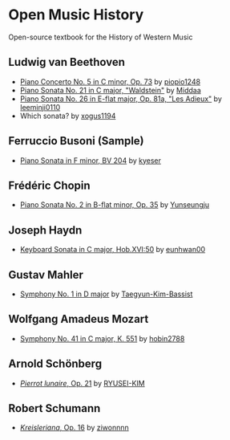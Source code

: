 # Open Music History
Open-source textbook for the History of Western Music

## Ludwig van Beethoven
- [Piano Concerto No. 5 in C minor, Op. 73](beethoven-piano-concerto-5.md) by [piopio1248](https://github.com/piopio1248)
- [Piano Sonata No. 21 in C major, "Waldstein"](beethoven-piano-sonata-no.21.md) by [Middaa](https://github.com/Middaa)
- [Piano Sonata No. 26 in E-flat major, Op. 81a, "Les Adieux"](beethoven-sonata-26.md) by [leeminji0110](https://github.com/leeminji0110)
- Which sonata? by [xogus1194](https://github.com/xogus1194)

## Ferruccio Busoni (Sample)
- [Piano Sonata in F minor, BV 204](sample-busoni-piano-sonata.md) by [kyeser](https://github.com/kyeser)

## Frédéric Chopin
- [Piano Sonata No. 2 in B-flat minor, Op. 35](chopin-piano-sonata.md) by [Yunseungju](https://github.com/Yunseungju)

## Joseph Haydn
- [Keyboard Sonata in C major, Hob.XVI:50](haydn-piano-sonata.md) by [eunhwan00](https://github.com/eunhwan00)

## Gustav Mahler
- [Symphony No. 1 in D major](mahler-symphony.md) by [Taegyun-Kim-Bassist](https://github.com/Taegyun-Kim-Bassist)

## Wolfgang Amadeus Mozart
- [Symphony No. 41 in C major, K. 551](mozart-symphony.md) by [hobin2788](https://github.com/hobin2788)

## Arnold Schönberg
- [*Pierrot lunaire*, Op. 21](schonberg-pierro-lunaire.md) by [RYUSEI-KIM](https://github.com/RYUSEI-KIM)

## Robert Schumann
- [*Kreisleriana*, Op. 16](schumann-kreisleriana.md) by [ziwonnnn](https://github.com/ziwonnnn)
